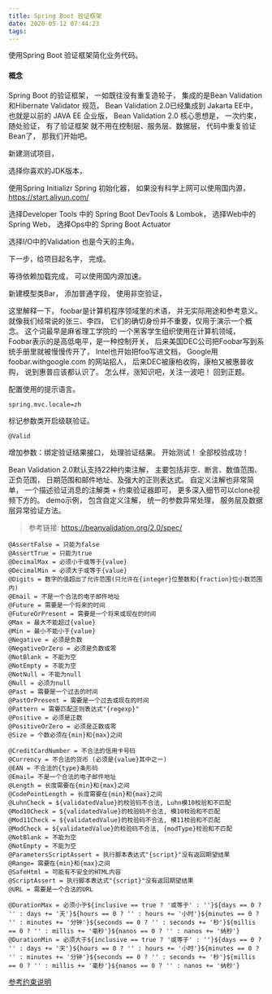 ```yaml
---
title: Spring Boot 验证框架
date: 2020-05-12 07:44:23
tags:
---
```


使用Spring Boot 验证框架简化业务代码。

#### 概念

Spring Boot 的验证框架，
一如既往没有重复造轮子，
集成的是Bean Validation 和Hibernate Validator 规范，
Bean Validation 2.0已经集成到 Jakarta EE中，
也就是以前的 JAVA EE 企业版，
Bean Validation 2.0 核心思想是，
一次约束，随处验证，
有了验证框架 就不用在控制层、服务层、数据层，
代码中重复验证Bean了，
那我们开始吧。

新建测试项目，

选择你喜欢的JDK版本，

使用Spring Initializr Spring 初始化器，
如果没有科学上网可以使用国内源，
https://start.aliyun.com/

选择Developer Tools 中的 Spring Boot DevTools & Lombok，
选择Web中的Spring Web，
选择Ops中的 Spring Boot Actuator 

选择I/O中的Validation 也是今天的主角。

下一步，给项目起名字，
完成。

等待依赖加载完成，
可以使用国内源加速。

新建模型类Bar，
添加普通字段，
使用非空验证，

这里解释一下，
foobar是计算机程序领域里的术语，
并无实际用途和参考意义。
就像我们经常说的张三、李四，
它们的确切身份并不重要，仅用于演示一个概念。
这个词最早是麻省理工学院的
一个黑客学生组织使用在计算机领域，
Foobar表示的是高低电平，是一种控制开关，
后来美国DEC公司把Foobar写到系统手册里就被慢慢传开了，
Intel也开始把foo写进文档，
Google用foobar.withgoogle.com 的网站招人，
后来DEC被康柏收购，康柏又被惠普收购，
说到惠普应该都认识了。
怎么样，涨知识吧，关注一波吧！
回到正题。

配置使用的提示语言。

	spring.mvc.locale=zh

标记参数类开启级联验证。

	@Valid 

增加参数：绑定验证结果接口，
处理验证结果。
开始测试！
全部校验成功！

Bean Validation 2.0默认支持22种约束注解，
主要包括非空、断言、数值范围、正负范围，
日期范围和邮件地址、及强大的正则表达式。
自定义注解也非常简单，
一个描述验证消息的注解类 + 约束验证器即可，
更多深入细节可以clone视频下方的。
demo示例，
包含自定义注解，
统一的参数异常处理，
服务层及数据层异常验证方法。


>参考链接: https://beanvalidation.org/2.0/spec/

    @AssertFalse = 只能为false
    @AssertTrue = 只能为true
    @DecimalMax = 必须小于或等于{value}
    @DecimalMin = 必须大于或等于{value}
    @Digits = 数字的值超出了允许范围(只允许在{integer}位整数和{fraction}位小数范围内)
    @Email = 不是一个合法的电子邮件地址
    @Future = 需要是一个将来的时间
    @FutureOrPresent = 需要是一个将来或现在的时间
    @Max = 最大不能超过{value}
    @Min = 最小不能小于{value}
    @Negative = 必须是负数
    @NegativeOrZero = 必须是负数或零
    @NotBlank = 不能为空
    @NotEmpty = 不能为空
    @NotNull = 不能为null
    @Null = 必须为null
    @Past = 需要是一个过去的时间
    @PastOrPresent = 需要是一个过去或现在的时间
    @Pattern = 需要匹配正则表达式"{regexp}"
    @Positive = 必须是正数
    @PositiveOrZero = 必须是正数或零
    @Size = 个数必须在{min}和{max}之间
    
    @CreditCardNumber = 不合法的信用卡号码
    @Currency = 不合法的货币 (必须是{value}其中之一)
    @EAN = 不合法的{type}条形码
    @Email= 不是一个合法的电子邮件地址
    @Length = 长度需要在{min}和{max}之间
    @CodePointLength = 长度需要在{min}和{max}之间
    @LuhnCheck = ${validatedValue}的校验码不合法, Luhn模10校验和不匹配
    @Mod10Check = ${validatedValue}的校验码不合法, 模10校验和不匹配
    @Mod11Check = ${validatedValue}的校验码不合法, 模11校验和不匹配
    @ModCheck = ${validatedValue}的校验码不合法, {modType}校验和不匹配
    @NotBlank = 不能为空
    @NotEmpty = 不能为空
    @ParametersScriptAssert = 执行脚本表达式"{script}"没有返回期望结果
    @Range= 需要在{min}和{max}之间
    @SafeHtml = 可能有不安全的HTML内容
    @ScriptAssert = 执行脚本表达式"{script}"没有返回期望结果
    @URL = 需要是一个合法的URL
    
    @DurationMax = 必须小于${inclusive == true ? '或等于' : ''}${days == 0 ? '' : days += '天'}${hours == 0 ? '' : hours += '小时'}${minutes == 0 ? '' : minutes += '分钟'}${seconds == 0 ? '' : seconds += '秒'}${millis == 0 ? '' : millis += '毫秒'}${nanos == 0 ? '' : nanos += '纳秒'}
    @DurationMin = 必须大于${inclusive == true ? '或等于' : ''}${days == 0 ? '' : days += '天'}${hours == 0 ? '' : hours += '小时'}${minutes == 0 ? '' : minutes += '分钟'}${seconds == 0 ? '' : seconds += '秒'}${millis == 0 ? '' : millis += '毫秒'}${nanos == 0 ? '' : nanos += '纳秒'}

[参考约束说明](https://beanvalidation.org/2.0/spec/#builtinconstraints) 